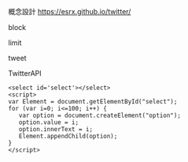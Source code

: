概念設計
https://esrx.github.io/twitter/

block

limit

tweet

TwitterAPI
```
<select id='select'></select>
<script>
var Element = document.getElementById("select");
for (var i=0; i<=100; i++) {
   var option = document.createElement("option");
   option.value = i;
   option.innerText = i;
   Element.appendChild(option);
}
</script>
```
